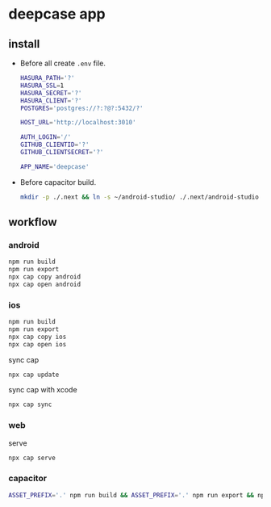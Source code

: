 # deepcase app

## install

- Before all create `.env` file.
  ```sh
  HASURA_PATH='?'
  HASURA_SSL=1
  HASURA_SECRET='?'
  HASURA_CLIENT='?'
  POSTGRES='postgres://?:?@?:5432/?'

  HOST_URL='http://localhost:3010'

  AUTH_LOGIN='/'
  GITHUB_CLIENTID='?'
  GITHUB_CLIENTSECRET='?'

  APP_NAME='deepcase'
  ```
- Before capacitor build.
  ```sh
  mkdir -p ./.next && ln -s ~/android-studio/ ./.next/android-studio
  ```

## workflow

### android

```sh
npm run build
npm run export
npx cap copy android
npx cap open android
```

### ios

```sh
npm run build
npm run export
npx cap copy ios
npx cap open ios
```

sync cap

```sh
npx cap update
```

sync cap with xcode

```sh
npx cap sync
```

### web

serve

```sh
npx cap serve
```

### capacitor

```sh
ASSET_PREFIX='.' npm run build && ASSET_PREFIX='.' npm run export && npx cap copy electron && npx cap open electron
```
